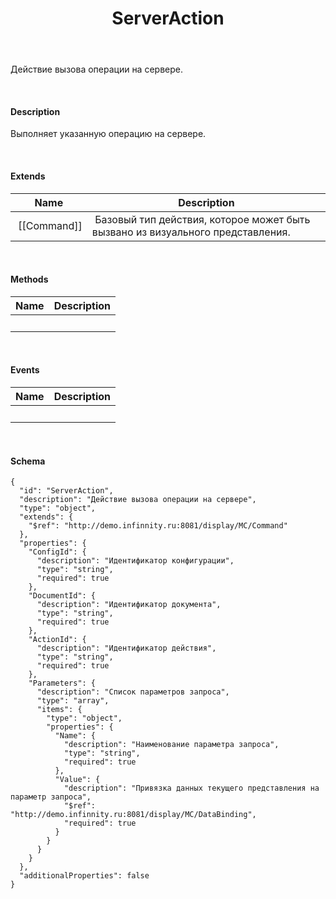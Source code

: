 ﻿---
layout: default
title: ServerAction
position: 17
categories: 
tags: 
---

Действие вызова операции на сервере.

   

#### Description

Выполняет указанную операцию на сервере.

   

#### Extends

|Name|Description|
|----|-----------|
| [[Command]]| Базовый тип действия, которое может быть вызвано из визуального представления.|

   

#### Methods

|Name|Description|
|----|-----------|
| | |

    

#### Events

|Name|Description|
|----|-----------|
| | |

   

#### Schema

```
{
  "id": "ServerAction",
  "description": "Действие вызова операции на сервере",
  "type": "object",
  "extends": {
    "$ref": "http://demo.infinnity.ru:8081/display/MC/Command"
  },
  "properties": {
    "ConfigId": {
      "description": "Идентификатор конфигурации",
      "type": "string",
      "required": true
    },
    "DocumentId": {
      "description": "Идентификатор документа",
      "type": "string",
      "required": true
    },
    "ActionId": {
      "description": "Идентификатор действия",
      "type": "string",
      "required": true
    },
    "Parameters": {
      "description": "Список параметров запроса",
      "type": "array",
      "items": {
        "type": "object",
        "properties": {
          "Name": {
            "description": "Наименование параметра запроса",
            "type": "string",
            "required": true
          },
          "Value": {
            "description": "Привязка данных текущего представления на параметр запроса",
            "$ref": "http://demo.infinnity.ru:8081/display/MC/DataBinding",
            "required": true
          }
        }
      }
    }
  },
  "additionalProperties": false
}
```

     

 

